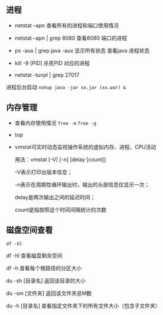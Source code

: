 
##  进程

- netstat –apn  查看所有的进程和端口使用情况 

- netstat –apn | grep 8080  查看8080 端口的进程

- ps -aux | grep java  -aux 显示所有状态 查看java 进程状态

- kill -9 [PID]  杀死PID  对应的进程 

- netstat -tunpl | grep 27017

进程后台启动   `nohup java -jar xx.jar (xx.war) &`



## 内存管理

- 查看内存使用情况 `free -m`  `free -g`

- top 

- vmstat可实时动态监视操作系统的虚拟内存、进程、CPU活动 
  
  用法：vmstat [-V] [-n] [delay [count]]
  
  -V表示打印出版本信息；
  
  -n表示在周期性循环输出时，输出的头部信息仅显示一次；
  
  delay是两次输出之间的延迟时间；
  
  count是指按照这个时间间隔统计的次数
  

## 磁盘空间查看

`df -hl`
 
df -hl 查看磁盘剩余空间
 
df -h 查看每个根路径的分区大小
 
du -sh [目录名] 返回该目录的大小
 
du -sm [文件夹] 返回该文件夹总M数
 
du -h [目录名] 查看指定文件夹下的所有文件大小（包含子文件夹）





